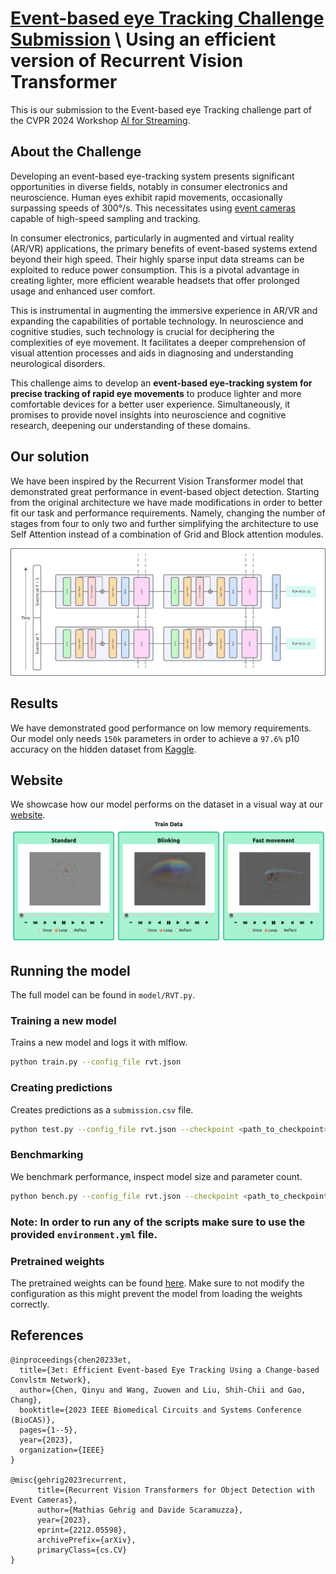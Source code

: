 # [Event-based eye Tracking Challenge Submission](https://EETChallenge.github.io/EET.github.io/) \ Using an efficient version of Recurrent Vision Transformer

This is our submission to the Event-based eye Tracking challenge part of the CVPR 2024 Workshop [AI for Streaming](https://ai4streaming-workshop.github.io/).


## About the Challenge
Developing an event-based eye-tracking system presents significant opportunities in diverse fields, notably in consumer electronics and neuroscience. Human eyes exhibit rapid movements, occasionally surpassing speeds of 300°/s. This necessitates using [event cameras](https://www.youtube.com/watch?v=6xOmo7Ikwzk&t=80s&ab_channel=Sony-Global) capable of high-speed sampling and tracking. 

In consumer electronics, particularly in augmented and virtual reality (AR/VR) applications, the primary benefits of event-based systems extend beyond their high speed. Their highly sparse input data streams can be exploited to reduce power consumption. This is a pivotal advantage in creating lighter, more efficient wearable headsets that offer prolonged usage and enhanced user comfort. 

This is instrumental in augmenting the immersive experience in AR/VR and expanding the capabilities of portable technology. In neuroscience and cognitive studies, such technology is crucial for deciphering the complexities of eye movement. It facilitates a deeper comprehension of visual attention processes and aids in diagnosing and understanding neurological disorders. 

This challenge aims to develop an **event-based eye-tracking system for precise tracking of rapid eye movements** to produce lighter and more comfortable devices for a better user experience. Simultaneously, it promises to provide novel insights into neuroscience and cognitive research, deepening our understanding of these domains.

## Our solution
We have been inspired by the Recurrent Vision Transformer model that demonstrated great performance in event-based object detection. Starting from the original architecture we have made modifications in order to better fit our task and performance requirements. Namely, changing the number of stages from four to only two and further simplifying the architecture to use Self Attention instead of a combination of Grid and Block attention modules.

<img src="figures/architecture.svg"/>

## Results
We have demonstrated good performance on low memory requirements. Our model only needs `150k` parameters in order to achieve a `97.6%` p10 accuracy on the hidden dataset from [Kaggle](https://www.kaggle.com/competitions/event-based-eye-tracking-ais2024/leaderboard?).
## Website
We showcase how our model performs on the dataset in a visual way at our [website](https://rd211.github.io/eye/).
<img src="figures/website.png"/>

## Running the model
The full model can be found in `model/RVT.py`. 

### Training a new model
Trains a new model and logs it with mlflow.
```bash
python train.py --config_file rvt.json
```
### Creating predictions
Creates predictions as a `submission.csv` file.
```bash
python test.py --config_file rvt.json --checkpoint <path_to_checkpoint>
```
### Benchmarking
We benchmark performance, inspect model size and parameter count.
```bash
python bench.py --config_file rvt.json --checkpoint <path_to_checkpoint>
```
### Note: In order to run any of the scripts make sure to use the provided `environment.yml` file.


### Pretrained weights
The pretrained weights can be found [here](https://drive.google.com/file/d/1Rp2aamFuw46laHZ1QHIE4W1nYwBJuKhI/view?usp=drive_link). Make sure to not modify the configuration as this might prevent the model from loading the weights correctly.
## References

```
@inproceedings{chen20233et,
  title={3et: Efficient Event-based Eye Tracking Using a Change-based Convlstm Network},
  author={Chen, Qinyu and Wang, Zuowen and Liu, Shih-Chii and Gao, Chang},
  booktitle={2023 IEEE Biomedical Circuits and Systems Conference (BioCAS)},
  pages={1--5},
  year={2023},
  organization={IEEE}
}

@misc{gehrig2023recurrent,
      title={Recurrent Vision Transformers for Object Detection with Event Cameras}, 
      author={Mathias Gehrig and Davide Scaramuzza},
      year={2023},
      eprint={2212.05598},
      archivePrefix={arXiv},
      primaryClass={cs.CV}
}
```